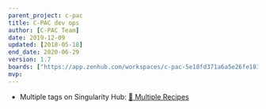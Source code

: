 ```yaml
---
parent_project: c-pac
title: C-PAC dev ops
author: [C-PAC Team]
date: 2019-12-09
updated: [2018-05-18]
end_date: 2020-06-29
version: 1.7
boards: ["https://app.zenhub.com/workspaces/c-pac-5e18fd371a6a5e26fe181e0f/issues/fcp-indi/c-pac/789"]
mvp: 
---
```


<!--more-->

* Multiple tags on Singularity Hub: [🔗 Multiple Recipes](https://singularityhub.github.io/singularityhub-docs/docs/getting-started/recipes#multiple-recipes)